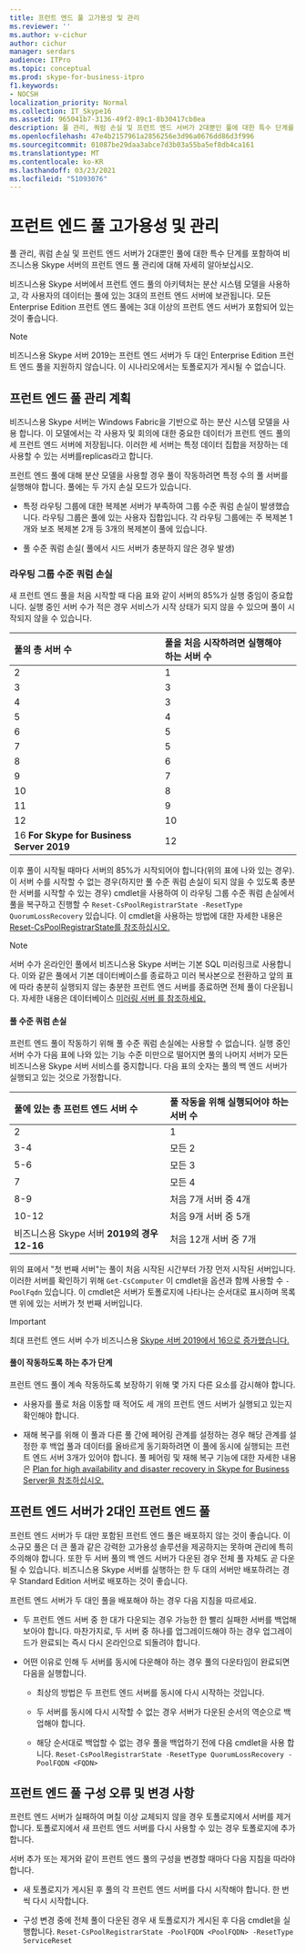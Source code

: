 ```yaml
---
title: 프런트 엔드 풀 고가용성 및 관리
ms.reviewer: ''
ms.author: v-cichur
author: cichur
manager: serdars
audience: ITPro
ms.topic: conceptual
ms.prod: skype-for-business-itpro
f1.keywords:
- NOCSH
localization_priority: Normal
ms.collection: IT_Skype16
ms.assetid: 965041b7-3136-49f2-89c1-8b30417cb8ea
description: 풀 관리, 쿼럼 손실 및 프런트 엔드 서버가 2대뿐인 풀에 대한 특수 단계를 포함하여 비즈니스용 Skype 서버의 프런트 엔드 풀 관리에 대해 자세히 알아보십시오.
ms.openlocfilehash: 47e4b2157961a2856256e3d96a0676dd86d3f996
ms.sourcegitcommit: 01087be29daa3abce7d3b03a55ba5ef8db4ca161
ms.translationtype: MT
ms.contentlocale: ko-KR
ms.lasthandoff: 03/23/2021
ms.locfileid: "51093076"
---
```

# <a name="front-end-pool-high-availability-and-management"></a>프런트 엔드 풀 고가용성 및 관리
 
풀 관리, 쿼럼 손실 및 프런트 엔드 서버가 2대뿐인 풀에 대한 특수 단계를 포함하여 비즈니스용 Skype 서버의 프런트 엔드 풀 관리에 대해 자세히 알아보십시오.
  
비즈니스용 Skype 서버에서 프런트 엔드 풀의 아키텍처는 분산 시스템 모델을 사용하 고, 각 사용자의 데이터는 풀에 있는 3대의 프런트 엔드 서버에 보관됩니다. 모든 Enterprise Edition 프런트 엔드 풀에는 3대 이상의 프런트 엔드 서버가 포함되어 있는 것이 좋습니다.

> [!NOTE]
> 비즈니스용 Skype 서버 2019는 프런트 엔드 서버가 두 대인 Enterprise Edition 프런트 엔드 풀을 지원하지 않습니다. 이 시나리오에서는 토폴로지가 게시될 수 없습니다.
  
## <a name="planning-for-the-management-of-front-end-pools"></a>프런트 엔드 풀 관리 계획

 비즈니스용 Skype 서버는 Windows Fabric을 기반으로 하는 분산 시스템 모델을 사용 합니다. 이 모델에서는 각 사용자 및 회의에 대한 중요한 데이터가 프런트 엔드 풀의 세 프런트 엔드 서버에 저장됩니다. 이러한 세 서버는 특정 데이터 집합을 저장하는 데 사용할 수 있는 서버를replicas라고 합니다.
  
프런트 엔드 풀에 대해 분산 모델을 사용할 경우 풀이 작동하려면 특정 수의 풀 서버를 실행해야 합니다. 풀에는 두 가지 손실 모드가 있습니다.
  
- 특정 라우팅 그룹에 대한 복제본 서버가 부족하여 그룹 수준 쿼럼 손실이 발생했습니다. 라우팅 그룹은 풀에 있는 사용자 집합입니다. 각 라우팅 그룹에는 주 복제본 1개와 보조 복제본 2개 등 3개의 복제본이 풀에 있습니다.
    
- 풀 수준 쿼럼 손실( 풀에서 시드 서버가 충분하지 않은 경우 발생) 
    
### <a name="routing-group-level-quorum-loss"></a>라우팅 그룹 수준 쿼럼 손실

새 프런트 엔드 풀을 처음 시작할 때 다음 표와 같이 서버의 85%가 실행 중임이 중요합니다. 실행 중인 서버 수가 적은 경우 서비스가 시작 상태가 되지 않을 수 있으며 풀이 시작되지 않을 수 있습니다.
  
|풀의 총 서버 수  <br/> |풀을 처음 시작하려면 실행해야 하는 서버 수  <br/> |
|:-----|:-----|
|2   <br/> |1  <br/> |
|3   <br/> |3   <br/> |
|4   <br/> |3   <br/> |
|5   <br/> |4   <br/> |
|6   <br/> |5   <br/> |
|7   <br/> |5   <br/> |
|8   <br/> |6   <br/> |
|9   <br/> |7   <br/> |
|10    <br/> |8   <br/> |
|11   <br/> |9   <br/> |
|12   <br/> |10    <br/> |
|16 **For Skype for Business Server 2019** <br/> |12   <br/> |


   
이후 풀이 시작될 때마다 서버의 85%가 시작되어야 합니다(위의 표에 나와 있는 경우). 이 서버 수를 시작할 수 없는 경우(하지만 풀 수준 쿼럼 손실이 되지 않을 수 있도록 충분한 서버를 시작할 수 있는 경우) cmdlet을 사용하여 이 라우팅 그룹 수준 쿼럼 손실에서 풀을 복구하고 진행할 수  `Reset-CsPoolRegistrarState -ResetType QuorumLossRecovery` 있습니다. 이 cmdlet을 사용하는 방법에 대한 자세한 내용은 [Reset-CsPoolRegistrarState를 참조하십시오.](/powershell/module/skype/reset-cspoolregistrarstate?view=skype-ps) 
  
> [!NOTE]
> 서버 수가 온라인인 풀에서 비즈니스용 Skype 서버는 기본 SQL 미러링크로 사용합니다. 이와 같은 풀에서 기본 데이터베이스를 종료하고 미러 복사본으로 전환하고 앞의 표에 따라 충분히 실행되지 않는 충분한 프런트 엔드 서버를 종료하면 전체 풀이 다운됩니다. 자세한 내용은 데이터베이스 [미러링 서버 를 참조하세요.](/sql/database-engine/database-mirroring/database-mirroring-witness) 
  
#### <a name="pool-level-quorum-loss"></a>풀 수준 쿼럼 손실

프런트 엔드 풀이 작동하기 위해 풀 수준 쿼럼 손실에는 사용할 수 없습니다. 실행 중인 서버 수가 다음 표에 나와 있는 기능 수준 미만으로 떨어지면 풀의 나머지 서버가 모든 비즈니스용 Skype 서버 서비스를 중지합니다. 다음 표의 숫자는 풀의 백 엔드 서버가 실행되고 있는 것으로 가정합니다.
  
|풀에 있는 총 프런트 엔드 서버 수  <br/> |풀 작동을 위해 실행되어야 하는 서버 수  <br/> |
|:-----|:-----|
|2   <br/> |1  <br/> |
|3-4  <br/> |모든 2  <br/> |
|5-6  <br/> |모든 3  <br/> |
|7   <br/> |모든 4  <br/> |
|8-9  <br/> |처음 7개 서버 중 4개  <br/> |
|10-12  <br/> |처음 9개 서버 중 5개  <br/> |
|비즈니스용 Skype 서버  **2019의 경우 12-16**  <br/> |처음 12개 서버 중 7개  <br/> |
   
위의 표에서 "첫 번째 서버"는 풀이 처음 시작된 시간부터 가장 먼저 시작된 서버입니다. 이러한 서버를 확인하기 위해  `Get-CsComputer` 이 cmdlet을 옵션과 함께 사용할 수 `-PoolFqdn` 있습니다. 이 cmdlet은 서버가 토폴로지에 나타나는 순서대로 표시하며 목록 맨 위에 있는 서버가 첫 번째 서버입니다.
  
> [!IMPORTANT]
> 최대 프런트 엔드 서버 수가 비즈니스용 [Skype 서버 2019에서 16으로 증가했습니다.](../../../SfBServer2019/plan/user-model-2019.md)
> 
#### <a name="additional-steps-to-ensure-pools-are-functional"></a>풀이 작동하도록 하는 추가 단계

프런트 엔드 풀이 계속 작동하도록 보장하기 위해 몇 가지 다른 요소를 감시해야 합니다.
  
- 사용자를 풀로 처음 이동할 때 적어도 세 개의 프런트 엔드 서버가 실행되고 있는지 확인해야 합니다.
    
- 재해 복구를 위해 이 풀과 다른 풀 간에 페어링 관계를 설정하는 경우 해당 관계를 설정한 후 백업 풀과 데이터를 올바르게 동기화하려면 이 풀에 동시에 실행되는 프런트 엔드 서버 3개가 있어야 합니다. 풀 페어링 및 재해 복구 기능에 대한 자세한 내용은 [Plan for high availability and disaster recovery in Skype for Business Server을 참조하십시오.](high-availability-and-disaster-recovery.md) 
    
## <a name="front-end-pool-with-two-front-end-servers"></a>프런트 엔드 서버가 2대인 프런트 엔드 풀

프런트 엔드 서버가 두 대만 포함된 프런트 엔드 풀은 배포하지 않는 것이 좋습니다. 이 소규모 풀은 더 큰 풀과 같은 강력한 고가용성 솔루션을 제공하지는 못하며 관리에 특히 주의해야 합니다. 또한 두 서버 풀의 백 엔드 서버가 다운된 경우 전체 풀 자체도 곧 다운될 수 있습니다. 비즈니스용 Skype 서버를 실행하는 한 두 대의 서버만 배포하려는 경우 Standard Edition 서버로 배포하는 것이 좋습니다.
  
프런트 엔드 서버가 두 대인 풀을 배포해야 하는 경우 다음 지침을 따르세요.
  
- 두 프런트 엔드 서버 중 한 대가 다운되는 경우 가능한 한 빨리 실패한 서버를 백업해 보아야 합니다. 마찬가지로, 두 서버 중 하나를 업그레이드해야 하는 경우 업그레이드가 완료되는 즉시 다시 온라인으로 되돌려야 합니다.
    
- 어떤 이유로 인해 두 서버를 동시에 다운해야 하는 경우 풀의 다운타임이 완료되면 다음을 실행합니다.
    
  - 최상의 방법은 두 프런트 엔드 서버를 동시에 다시 시작하는 것입니다. 
    
  - 두 서버를 동시에 다시 시작할 수 없는 경우 서버가 다운된 순서의 역순으로 백업해야 합니다.
    
  - 해당 순서대로 백업할 수 없는 경우 풀을 백업하기 전에 다음 cmdlet을 사용 합니다.  `Reset-CsPoolRegistrarState -ResetType QuorumLossRecovery -PoolFQDN <FQDN>`
    
## <a name="front-end-pool-configuration-failures-and-changes"></a>프런트 엔드 풀 구성 오류 및 변경 사항

프런트 엔드 서버가 실패하여 며칠 이상 교체되지 않을 경우 토폴로지에서 서버를 제거합니다. 토폴로지에서 새 프런트 엔드 서버를 다시 사용할 수 있는 경우 토폴로지에 추가합니다.
  
서버 추가 또는 제거와 같이 프런트 엔드 풀의 구성을 변경할 때마다 다음 지침을 따라야 합니다.
  
- 새 토폴로지가 게시된 후 풀의 각 프런트 엔드 서버를 다시 시작해야 합니다. 한 번씩 다시 시작합니다.
    
- 구성 변경 중에 전체 풀이 다운된 경우 새 토폴로지가 게시된 후 다음 cmdlet을 실행합니다.  `Reset-CsPoolRegistrarState -PoolFQDN <PoolFQDN> -ResetType ServiceReset`
